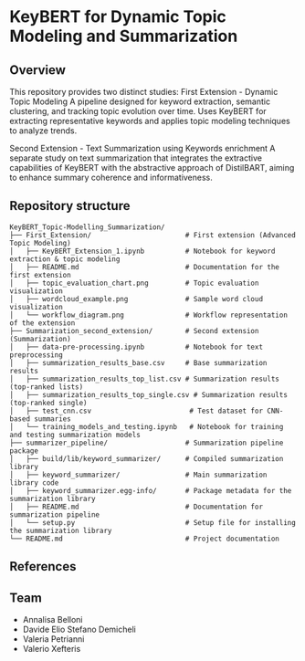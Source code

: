 # KeyBERT for Dynamic Topic Modeling and Summarization 
## Overview
This repository provides two distinct studies:
First Extension - Dynamic Topic Modeling
A pipeline designed for keyword extraction, semantic clustering, and tracking topic evolution over time.
Uses KeyBERT for extracting representative keywords and applies topic modeling techniques to analyze trends.

Second Extension - Text Summarization using Keywords enrichment
A separate study on text summarization that integrates the extractive capabilities of KeyBERT with the abstractive approach of DistilBART, aiming to enhance summary coherence and informativeness.

## Repository structure 
```
KeyBERT_Topic-Modelling_Summarization/
├── First_Extension/                       # First extension (Advanced Topic Modeling)
│   ├── KeyBERT_Extension_1.ipynb          # Notebook for keyword extraction & topic modeling
│   ├── README.md                          # Documentation for the first extension
│   ├── topic_evaluation_chart.png         # Topic evaluation visualization
│   ├── wordcloud_example.png              # Sample word cloud visualization
│   └── workflow_diagram.png               # Workflow representation of the extension
├── Summarization_second_extension/        # Second extension (Summarization)
│   ├── data-pre-processing.ipynb          # Notebook for text preprocessing
│   ├── summarization_results_base.csv     # Base summarization results
│   ├── summarization_results_top_list.csv # Summarization results (top-ranked lists)
│   ├── summarization_results_top_single.csv # Summarization results (top-ranked single)
│   ├── test_cnn.csv                        # Test dataset for CNN-based summaries
│   └── training_models_and_testing.ipynb   # Notebook for training and testing summarization models
├── summarizer_pipeline/                   # Summarization pipeline package
│   ├── build/lib/keyword_summarizer/      # Compiled summarization library
│   ├── keyword_summarizer/                # Main summarization library code
│   ├── keyword_summarizer.egg-info/       # Package metadata for the summarization library
│   ├── README.md                          # Documentation for summarization pipeline
│   └── setup.py                           # Setup file for installing the summarization library
└── README.md                              # Project documentation
```
## References

## Team
- Annalisa Belloni
- Davide Elio Stefano Demicheli
- Valeria Petrianni
- Valerio Xefteris
